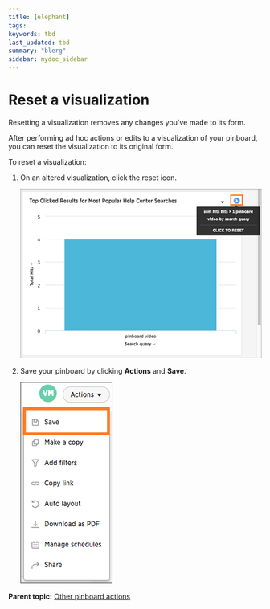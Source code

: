 ```yaml
---
title: [elephant]
tags: 
keywords: tbd
last_updated: tbd
summary: "blerg"
sidebar: mydoc_sidebar
---
```

# Reset a visualization

Resetting a visualization removes any changes you've made to its form.

After performing ad hoc actions or edits to a visualization of your pinboard, you can reset the visualization to its original form.

To reset a visualization:

1.   On an altered visualization, click the reset icon. 

     ![](/pages/images/reset_a_visualization.png "Click to reset") 

2.   Save your pinboard by clicking **Actions** and **Save**. 

     ![](/pages/shared/conrefs/../../images/save_a_pinboard.png "Save your pinboard") 


**Parent topic:** [Other pinboard actions](../../../pages/end_user_guide/pinboards/pinboard_actions.html)

